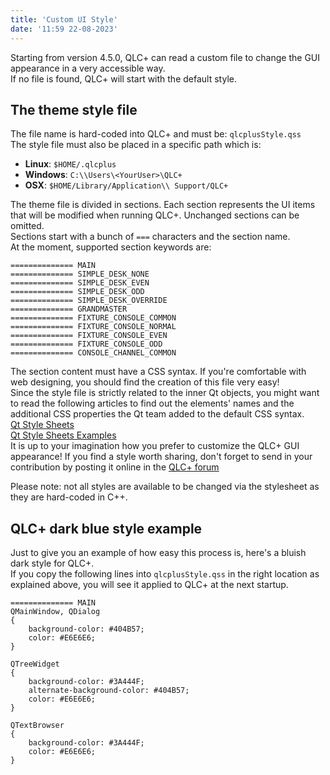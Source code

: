 ```yaml
---
title: 'Custom UI Style'
date: '11:59 22-08-2023'
---
```


Starting from version 4.5.0, QLC+ can read a custom file to change the GUI appearance in a very accessible way.  
If no file is found, QLC+ will start with the default style.

The theme style file
------------------

The file name is  hard-coded into QLC+ and must be: `qlcplusStyle.qss`  
The style file must also be placed in a specific path which is:  

* **Linux**: `$HOME/.qlcplus`
* **Windows**: `C:\\Users\<YourUser>\QLC+`
* **OSX**: `$HOME/Library/Application\\ Support/QLC+`

The theme file is divided in sections. Each section represents the UI items that will be modified when running QLC+. Unchanged sections can be omitted.  
Sections start with a bunch of ```===``` characters and the section name.  
At the moment, supported section keywords are:  
```
============== MAIN
============== SIMPLE_DESK_NONE
============== SIMPLE_DESK_EVEN
============== SIMPLE_DESK_ODD
============== SIMPLE_DESK_OVERRIDE
============== GRANDMASTER
============== FIXTURE_CONSOLE_COMMON
============== FIXTURE_CONSOLE_NORMAL
============== FIXTURE_CONSOLE_EVEN
============== FIXTURE_CONSOLE_ODD
============== CONSOLE_CHANNEL_COMMON
```

The section content must have a CSS syntax. If you're comfortable with web designing, you should find the creation of this file very easy!  
Since the style file is strictly related to the inner Qt objects, you might want to read the following articles to find out the elements' names and the additional CSS properties the Qt team added to the default CSS syntax.  
[Qt Style Sheets](https://doc.qt.io/qt-5/stylesheet-syntax.html)  
[Qt Style Sheets Examples](https://doc.qt.io/archives/qt-4.8/stylesheet-examples.html)  
It is up to your imagination how you prefer to customize the QLC+ GUI appearance! If you find a style worth sharing, don't forget to send in your contribution by posting it online in the [QLC+ forum](https://www.qlcplus.org/forum/viewforum.php?f=5)

Please note: not all styles are available to be changed via the stylesheet as they are  hard-coded in C++. 

QLC+ dark blue style example
----------------------------

Just to give you an example of how easy this process is, here's a bluish dark style for QLC+.  
If you copy the following lines into `qlcplusStyle.qss` in the right location as explained above, you will see it applied to QLC+ at the next startup.
```
============== MAIN
QMainWindow, QDialog
{
    background-color: #404B57;
    color: #E6E6E6;
}

QTreeWidget
{
    background-color: #3A444F;
    alternate-background-color: #404B57;
    color: #E6E6E6;
}

QTextBrowser
{
    background-color: #3A444F;
    color: #E6E6E6;
}
```
